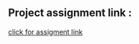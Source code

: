 ## Project assignment link : 

[click for assigment link](https://docs.google.com/document/d/10BZs0O-6HGwlHF-PAwx0zSW95aqPO0oD2lWRSSrFR08/edit?tab=t.0)